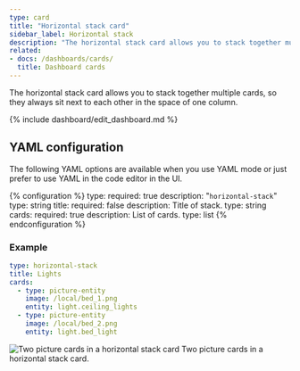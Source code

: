 ```yaml
---
type: card
title: "Horizontal stack card"
sidebar_label: Horizontal stack
description: "The horizontal stack card allows you to stack together multiple cards, so they always sit next to each other in the space of one column."
related:
- docs: /dashboards/cards/
  title: Dashboard cards
---
```


The horizontal stack card allows you to stack together multiple cards, so they always sit next to each other in the space of one column.

{% include dashboard/edit_dashboard.md %}

## YAML configuration

The following YAML options are available when you use YAML mode or just prefer to use YAML in the code editor in the UI.

{% configuration %}
type:
  required: true
  description: "`horizontal-stack`"
  type: string
title:
  required: false
  description: Title of stack.
  type: string
cards:
  required: true
  description: List of cards.
  type: list
{% endconfiguration %}

### Example

```yaml
type: horizontal-stack
title: Lights
cards:
  - type: picture-entity
    image: /local/bed_1.png
    entity: light.ceiling_lights
  - type: picture-entity
    image: /local/bed_2.png
    entity: light.bed_light
```

<p class='img'>
  <img src='/images/dashboards/horizontal_stack.png' alt='Two picture cards in a horizontal stack card'>
  Two picture cards in a horizontal stack card.
</p>
